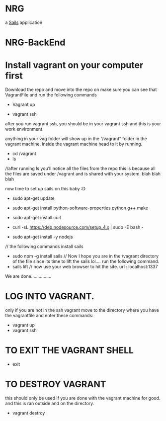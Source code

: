 # NRG

a [Sails](http://sailsjs.org) application
# NRG-BackEnd


# Install vagrant on your computer first

Download the repo and move into the repo on make sure you can see that VagrantFile and run the following commands

* Vagrant up

* vagrant ssh

after you run vagrant ssh, you should be in your vagrant ssh and this is your work environment.

anything in your vag folder will show up in the  “/vagrant” folder in the vagrant machine.
inside the vagrant machine head to it by running.

* cd /vagrant 
* ls

//after running ls you’ll notice all the files from the repo this is because all the files are saved under /vagrant and is shared with your system. blah blah blah

now time to set up sails on this baby :D


* sudo apt-get update

* sudo apt-get install python-software-properties python g++ make

* sudo apt-get install curl

* curl -sL https://deb.nodesource.com/setup_4.x | sudo -E bash -

* sudo apt-get install -y nodejs

// the following commands install sails

* sudo npm -g install sails
// Now I hope you are in the /vagrant directory of the file since its time to lift the sails lol…. run the following command.
* sails lift
// now use your web browser to hit the site.
url : localhost:1337

We are done…………….

# LOG INTO VAGRANT.
only if you are not in the ssh vagrant move to the directory where you have the vagrantfile and enter these commands:
* vagrant up
* vagrant ssh
 

# TO EXIT THE VAGRANT SHELL
* exit 

# TO DESTROY VAGRANT
this should only be used if you are done with the vagrant machine for good. and this is ran outside and on the directory.

* vagrant destroy
